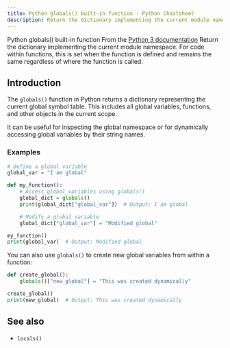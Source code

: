```yaml
---
title: Python globals() built-in function - Python Cheatsheet
description: Return the dictionary implementing the current module namespace. For code within functions, this is set when the function is defined and remains the same regardless of where the function is called.
---
```


<base-title :title="frontmatter.title" :description="frontmatter.description">
Python globals() built-in function
</base-title>

<base-disclaimer>
  <base-disclaimer-title>
    From the <a target="_blank" href="https://docs.python.org/3/library/functions.html#globals">Python 3 documentation</a>
  </base-disclaimer-title>
  <base-disclaimer-content>
   Return the dictionary implementing the current module namespace. For code within functions, this is set when the function is defined and remains the same regardless of where the function is called.
  </base-disclaimer-content>
</base-disclaimer>

## Introduction

The `globals()` function in Python returns a dictionary representing the current global symbol table. This includes all global variables, functions, and other objects in the current scope.

It can be useful for inspecting the global namespace or for dynamically accessing global variables by their string names.

### Examples

```python
# Define a global variable
global_var = "I am global"

def my_function():
    # Access global variables using globals()
    global_dict = globals()
    print(global_dict["global_var"])  # Output: I am global

    # Modify a global variable
    global_dict["global_var"] = "Modified global"

my_function()
print(global_var)  # Output: Modified global
```

You can also use `globals()` to create new global variables from within a function:

```python
def create_global():
    globals()["new_global"] = "This was created dynamically"

create_global()
print(new_global)  # Output: This was created dynamically
```

## See also

- <router-link to="/builtin/locals">`locals()`</router-link>
